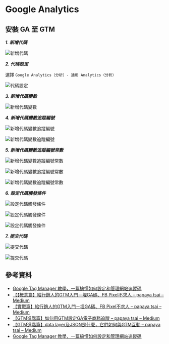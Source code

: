 # Google Analytics


## 安裝 GA 至 GTM

***1. 新增代碼***

![新增代碼](./images/google-analytics-add-code.png)

***2. 代碼設定***

選擇 `Google Analytics（分析）- 通用 Analytics（分析）`

![代碼設定](./images/google-analytics-code-setting-ga.png)

***3. 新增代碼變數***

![新增代碼變數](./images/google-analytics-code-setting-ga-add-variable.png)

***4. 新增代碼變數追蹤編號***

![新增代碼變數追蹤編號](./images/google-analytics-code-setting-ga-add-variable-add-track-code-1.png)

![新增代碼變數追蹤編號](./images/google-analytics-code-setting-ga-add-variable-add-track-code-2.png)


***5. 新增代碼變數追蹤編號常數***

![新增代碼變數追蹤編號常數](./images/google-analytics-code-setting-ga-add-variable-add-track-code-constant-1.png)

![新增代碼變數追蹤編號常數](./images/google-analytics-code-setting-ga-add-variable-add-track-code-constant-2.png)

![新增代碼變數追蹤編號常數](./images/google-analytics-code-setting-ga-add-variable-add-track-code-constant-3.png)

***6. 設定代碼觸發條件***


![設定代碼觸發條件](./images/google-analytics-code-setting-ga-attach-trigger.png)

![設定代碼觸發條件](./images/google-analytics-code-setting-ga-attach-trigger-all-pageview.png)

![設定代碼觸發條件](./images/google-analytics-code-setting-ga-attach-trigger-all-pageview-finish.png)

***7. 提交代碼***

![提交代碼](./images/google-analytics-code-commit-1.png)

![提交代碼](./images/google-analytics-code-commit-2.png)


## 參考資料
* [Google Tag Manager 教學，一篇搞懂如何設定和管理網站追蹤碼](https://transbiz.com.tw/google-tag-manager-gtm-%E6%95%99%E5%AD%B8/)
* [【【概念篇】給行銷人的GTM入門－埋GA碼、FB Pixel不求人 – papaya tsai – Medium](https://medium.com/@papaya116/%E6%A6%82%E5%BF%B5%E7%AF%87-%E7%B5%A6%E8%A1%8C%E9%8A%B7%E4%BA%BA%E7%9A%84gtm%E5%85%A5%E9%96%80-%E5%9F%8Bga%E7%A2%BC-fb-pixel%E4%B8%8D%E6%B1%82%E4%BA%BA-2f70f39863d6)
* [【實戰篇】給行銷人的GTM入門－埋GA碼、FB Pixel不求人 – papaya tsai – Medium](https://medium.com/@papaya116/%E5%AF%A6%E6%88%B0%E7%AF%87-%E7%B5%A6%E8%A1%8C%E9%8A%B7%E4%BA%BA%E7%9A%84gtm%E5%85%A5%E9%96%80-%E5%9F%8Bga%E7%A2%BC-fb-pixel%E4%B8%8D%E6%B1%82%E4%BA%BA-d59bef2482a7)
* [【GTM進階篇】如何用GTM設定GA電子商務追蹤 – papaya tsai – Medium](https://medium.com/@papaya116/gtm%E9%80%B2%E9%9A%8E%E7%AF%87-%E5%A6%82%E4%BD%95%E7%94%A8gtm%E8%A8%AD%E5%AE%9Aga%E9%9B%BB%E5%AD%90%E5%95%86%E5%8B%99%E8%BF%BD%E8%B9%A4-346a0cbb8dea)
* [【GTM進階篇】data layer及JSON是什麼，它們如何與GTM互動 – papaya tsai – Medium](https://medium.com/@papaya116/gtm%E9%80%B2%E9%9A%8E%E7%AF%87-data-layer%E5%8F%8Ajson%E6%98%AF%E4%BB%80%E9%BA%BC-%E5%AE%83%E5%80%91%E5%A6%82%E4%BD%95%E8%88%87gtm%E4%BA%92%E5%8B%95-979eae7de2d1)
* [Google Tag Manager 教學，一篇搞懂如何設定和管理網站追蹤碼](https://transbiz.com.tw/google-tag-manager-gtm-%E6%95%99%E5%AD%B8/)
